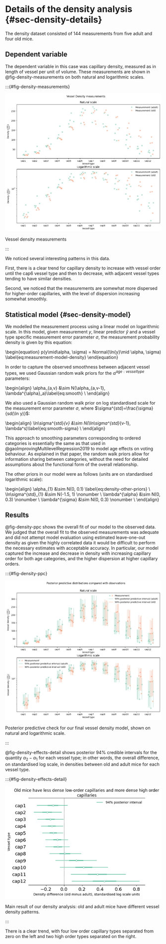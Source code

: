 # Details of the density analysis {#sec-density-details}

The density dataset consisted of 144 measurements from five adult and four old
mice.

## Dependent variable

The dependent variable in this case was capillary density, measured as
in length of vessel per unit of volume. These measurements are shown in
@fig-density-measurements on both natural and logarithmic scales.

:::{#fig-density-measurements}

![](../plots/density-measurements.png)

Vessel density measurements

:::

We noticed several interesting patterns in this data. 

First, there is a clear trend for capillary density to increase with vessel
order until the cap6 vessel type and then to decrease, with adjacent vessel
types tending to have similar densities.

Second, we noticed that the measurements are somewhat more dispersed for
higher-order capillaries, with the level of dispersion increasing somewhat
smoothly.

## Statistical model {#sec-density-model}

We modelled the measurement process using a linear model on logarithmic
scale. In this model, given measurement $y$, linear predictor $\hat{y}$ and
a vessel type specific measurement error parameter $\sigma$, the measurement
probability density is given by this equation:

\begin{equation}
  p(y\mid\alpha, \sigma) = Normal(\ln{y}\mid \alpha, \sigma) \label{eq:measurement-model-density}
\end{equation}

In order to capture the observed smoothness between adjacent vessel types,
we used Gaussian random walk priors for the $\alpha^{age:vesseltype}$
parameters:

\begin{align}
  \alpha_{a,v} &\sim N(\alpha_{a,v-1}, \lambda^{\alpha}_a)\label{eq:smooth} \\
\end{align}

We also used a Gaussian random walk prior on log standardised scale for the
measurement error parameter $\sigma$, where $\sigma^{std}=\frac{\sigma}{sd(\ln
y)}$:

\begin{align}
  \ln\sigma^{std}_{v} &\sim N(\ln\sigma^{std}_{v-1}, \lambda^s)\label{eq:smooth-sigma} \\
\end{align}

This approach to smoothing parameters corresponding to ordered categories is
essentially the same as that used in @gaoImprovingMultilevelRegression2019 to
model age effects on voting behaviour. As explained in that paper, the random
walk priors allow for information sharing between categories, without the need
for detailed assumptions about the functional form of the overall relationship.

The other priors in our model were as follows (units are on standardised
logarithmic scale):

\begin{align}
  \alpha_{1} &\sim N(0, 0.1) \label{eq:density-other-priors} \\
  \ln\sigma^{std}_{1} &\sim N(-1.5, 1) \nonumber \\
  \lambda^{\alpha} &\sim N(0, 0.3) \nonumber \\
  \lambda^{\sigma} &\sim N(0, 0.3) \nonumber \\
\end{align}

## Results

@fig-density-ppc shows the overall fit of our model to the observed data. We
judged that the overall fit to the observed measurements was adequate and did
not attempt model evaluation using estimated leave-one-out density as given the
highly correlated data it would be difficult to perform the necessary estimates
with acceptable accuracy. In particular, our model captured the increase and
decrease in density with increasing capillary order for both age categories, and
the higher dispersion at higher capillary orders.

:::{#fig-density-ppc}

![](../plots/density-ppc.png)

Posterior predictive check for our final vessel density model, shown on natural
and logarithmic scale.

:::

@fig-density-effects-detail shows posterior 94% credible intervals for the
quantity $\alpha_{2} - \alpha_{1}$ for each vessel type; in other words, the
overall difference, on standardised log scale, in densities between old and
adult mice for each vessel type.

:::{#fig-density-effects-detail}

![](../plots/density-effects.png)

Main result of our density analysis: old and adult mice have different vessel
density patterns.

:::

There is a clear trend, with four low order capillary types separated from zero
on the left and two high order types separated on the right.

